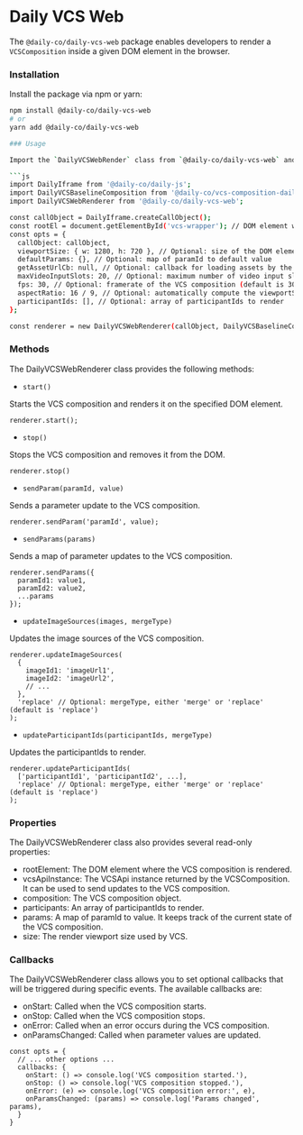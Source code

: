 # Daily VCS Web

The `@daily-co/daily-vcs-web` package enables developers to render a `VCSComposition` inside a given DOM element in the browser.

### Installation

Install the package via npm or yarn:

```bash
npm install @daily-co/daily-vcs-web
# or
yarn add @daily-co/daily-vcs-web

### Usage

Import the `DailyVCSWebRender` class from `@daily-co/daily-vcs-web` and create an instance to get started:

```js
import DailyIframe from '@daily-co/daily-js';
import DailyVCSBaselineComposition from '@daily-co/vcs-composition-daily-baseline-web';
import DailyVCSWebRenderer from '@daily-co/daily-vcs-web';

const callObject = DailyIframe.createCallObject();
const rootEl = document.getElementById('vcs-wrapper'); // DOM element where the VCS composition will be rendered
const opts = {
  callObject: callObject,
  viewportSize: { w: 1280, h: 720 }, // Optional: size of the DOM element that will be rendered
  defaultParams: {}, // Optional: map of paramId to default value
  getAssetUrlCb: null, // Optional: callback for loading assets by the VCS composition
  maxVideoInputSlots: 20, // Optional: maximum number of video input slots that can be rendered
  fps: 30, // Optional: framerate of the VCS composition (default is 30)
  aspectRatio: 16 / 9, // Optional: automatically compute the viewportSize based on the rootEl size (default is 16/9)
  participantIds: [], // Optional: array of participantIds to render
};

const renderer = new DailyVCSWebRenderer(callObject, DailyVCSBaselineComposition, rootEl, opts);
```

### Methods

The DailyVCSWebRenderer class provides the following methods:

- `start()`

Starts the VCS composition and renders it on the specified DOM element.

```
renderer.start();
```

- `stop()`

Stops the VCS composition and removes it from the DOM.

```
renderer.stop()
```

- `sendParam(paramId, value)`

Sends a parameter update to the VCS composition.

```
renderer.sendParam('paramId', value);
```

- `sendParams(params)`

Sends a map of parameter updates to the VCS composition.

```
renderer.sendParams({
  paramId1: value1,
  paramId2: value2,
  ...params
});
```

- `updateImageSources(images, mergeType)`

Updates the image sources of the VCS composition.

```
renderer.updateImageSources(
  {
    imageId1: 'imageUrl1',
    imageId2: 'imageUrl2',
    // ...
  },
  'replace' // Optional: mergeType, either 'merge' or 'replace' (default is 'replace')
);

```

- `updateParticipantIds(participantIds, mergeType)`

Updates the participantIds to render.

```
renderer.updateParticipantIds(
  ['participantId1', 'participantId2', ...],
  'replace' // Optional: mergeType, either 'merge' or 'replace' (default is 'replace')
);
```

### Properties

The DailyVCSWebRenderer class also provides several read-only properties:

- rootElement: The DOM element where the VCS composition is rendered.
- vcsApiInstance: The VCSApi instance returned by the VCSComposition. It can be used to send updates to the VCS composition.
- composition: The VCS composition object.
- participants: An array of participantIds to render.
- params: A map of paramId to value. It keeps track of the current state of the VCS composition.
- size: The render viewport size used by VCS.

### Callbacks

The DailyVCSWebRenderer class allows you to set optional callbacks that will be triggered during specific events. The available callbacks are:

- onStart: Called when the VCS composition starts.
- onStop: Called when the VCS composition stops.
- onError: Called when an error occurs during the VCS composition.
- onParamsChanged: Called when parameter values are updated.

```
const opts = {
  // ... other options ...
  callbacks: {
    onStart: () => console.log('VCS composition started.'),
    onStop: () => console.log('VCS composition stopped.'),
    onError: (e) => console.log('VCS composition error:', e),
    onParamsChanged: (params) => console.log('Params changed', params),
  }
}
```
